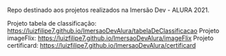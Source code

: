 Repo destinado aos projetos realizados na Imersão Dev - ALURA 2021.

Projeto tabela de classificação: https://luizfilipe7.github.io/ImersaoDevAlura/tabelaDeClassificacao
Projeto imageFlix: https://luizfilipe7.github.io/ImersaoDevAlura/imageFlix
Projeto certificard: https://luizfilipe7.github.io/ImersaoDevAlura/certificard